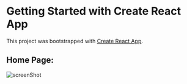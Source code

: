 # Getting Started with Create React App

This project was bootstrapped with [Create React App](https://github.com/facebook/create-react-app).

## Home Page:
![screenShot]([https://raw.github.com/{username}/{repository}/{branch}/{path}](https://github.com/gulamansari57181/react-template-to-website/blob/master/screenshots/Screenshot%20(63).png))

